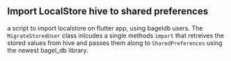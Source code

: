 ## Import LocalStore hive to shared preferences

a script to import localstore on flutter app, using bageldb users.
The `MigrateStoredUser` class inlcudes a single methods `import` that retreives the stored values from hive and passes them along to `SharedPreferences` using the newest bagel_db library.
